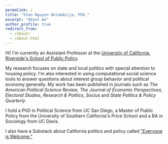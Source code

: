 ```yaml
---
permalink: /
title: "Stan Nguyen Oklobdzija, PhD."
excerpt: "About me"
author_profile: true
redirect_from: 
  - /about/
  - /about.html
---
```


Hi! I'm currently an Assistant Professor at the [University of California, Riverside's School of Public Policy](https://spp.ucr.edu/).

My research focuses on state and local politics with special attention to housing policy. I'm also interested in using computational social science tools to answer questions about interest group behavior and political economy generally. My work has been published in journals such as
*The American Political Science Review*, *The Journal of Economic Perspectives*, *Electoral Studies*, *Research & Politics*, *Socius* and *State Politics & Policy Quarterly*. 

I hold a PhD in Political Science from UC San Diego, a Master of Public Policy from the University of Southern California's Price School and a BA in Sociology from UC Davis. 

I also have a Substack about California politics and policy called ["Everyone is Welcome."](https://everyoneiswelcome.substack.com/)

